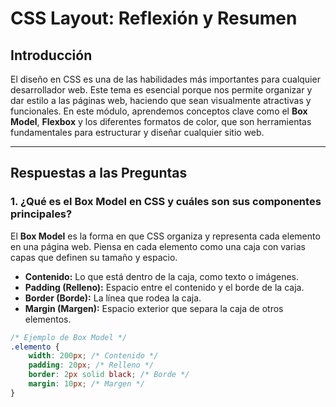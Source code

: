 # CSS Layout: Reflexión y Resumen

## Introducción
El diseño en CSS es una de las habilidades más importantes para cualquier desarrollador web. Este tema es esencial porque nos permite organizar y dar estilo a las páginas web, haciendo que sean visualmente atractivas y funcionales. En este módulo, aprendemos conceptos clave como el **Box Model**, **Flexbox** y los diferentes formatos de color, que son herramientas fundamentales para estructurar y diseñar cualquier sitio web.

---

## Respuestas a las Preguntas

### 1. ¿Qué es el Box Model en CSS y cuáles son sus componentes principales?
El **Box Model** es la forma en que CSS organiza y representa cada elemento en una página web. Piensa en cada elemento como una caja con varias capas que definen su tamaño y espacio.

- **Contenido:** Lo que está dentro de la caja, como texto o imágenes.
- **Padding (Relleno):** Espacio entre el contenido y el borde de la caja.
- **Border (Borde):** La línea que rodea la caja.
- **Margin (Margen):** Espacio exterior que separa la caja de otros elementos.

```css
/* Ejemplo de Box Model */
.elemento {
    width: 200px; /* Contenido */
    padding: 20px; /* Relleno */
    border: 2px solid black; /* Borde */
    margin: 10px; /* Margen */
}
